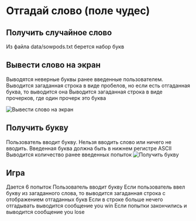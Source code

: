 # Отгадай слово (поле чудес)

## Получить случайное слово
Из файла data/sowpods.txt берется набор букв

## Вывести слово на экран
Выводятся неверные буквы ранее введенные пользователем. 
Выводится загаданная строка в виде пробелов, но если есть отгаданная буква, то выводится она
Выводится загаданная строка в виде прочерков, где один прочерк это буква

![Вывести слово на экран](https://prnt.sc/cofb9p7hL4Ma)

## Получить букву
Пользователь вводит букву. Нельзя вводить слово или ничего не вводить. Введенная буква должна быть в нижнем регистре ASCII
Выводится количество ранее введенных попыток
![Получить букву](https://prnt.sc/gZd9aXvpu0-I)

## Игра
Дается 6 попыток
Пользователь вводит букву
Если пользователь ввел букву из загаданного слова, то выводится загаданная строка с отображением отгаданных букв
Если в строке больше нечего отгадывать выводится сообщение you win 
Если попытки закончились и выводится сообщение you lose